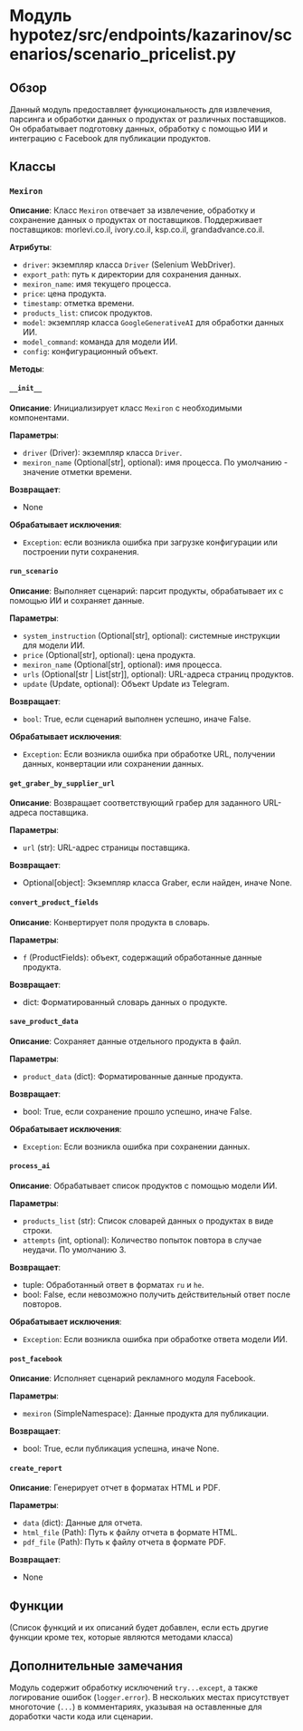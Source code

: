 # Модуль hypotez/src/endpoints/kazarinov/scenarios/scenario_pricelist.py

## Обзор

Данный модуль предоставляет функциональность для извлечения, парсинга и обработки данных о продуктах от различных поставщиков. Он обрабатывает подготовку данных, обработку с помощью ИИ и интеграцию с Facebook для публикации продуктов.

## Классы

### `Mexiron`

**Описание**: Класс `Mexiron` отвечает за извлечение, обработку и сохранение данных о продуктах от поставщиков. Поддерживает поставщиков: morlevi.co.il, ivory.co.il, ksp.co.il, grandadvance.co.il.

**Атрибуты**:

- `driver`: экземпляр класса `Driver` (Selenium WebDriver).
- `export_path`: путь к директории для сохранения данных.
- `mexiron_name`: имя текущего процесса.
- `price`: цена продукта.
- `timestamp`: отметка времени.
- `products_list`: список продуктов.
- `model`: экземпляр класса `GoogleGenerativeAI` для обработки данных ИИ.
- `model_command`: команда для модели ИИ.
- `config`: конфигурационный объект.

**Методы**:

#### `__init__`

**Описание**: Инициализирует класс `Mexiron` с необходимыми компонентами.

**Параметры**:

- `driver` (Driver): экземпляр класса `Driver`.
- `mexiron_name` (Optional[str], optional): имя процесса. По умолчанию - значение отметки времени.

**Возвращает**:
- None

**Обрабатывает исключения**:
- `Exception`: если возникла ошибка при загрузке конфигурации или построении пути сохранения.

#### `run_scenario`

**Описание**: Выполняет сценарий: парсит продукты, обрабатывает их с помощью ИИ и сохраняет данные.

**Параметры**:

- `system_instruction` (Optional[str], optional): системные инструкции для модели ИИ.
- `price` (Optional[str], optional): цена продукта.
- `mexiron_name` (Optional[str], optional): имя процесса.
- `urls` (Optional[str | List[str]], optional): URL-адреса страниц продуктов.
- `update` (Update, optional): Объект Update из Telegram.

**Возвращает**:
- `bool`: True, если сценарий выполнен успешно, иначе False.

**Обрабатывает исключения**:
- `Exception`: Если возникла ошибка при обработке URL, получении данных, конвертации или сохранении данных.


#### `get_graber_by_supplier_url`

**Описание**: Возвращает соответствующий грабер для заданного URL-адреса поставщика.

**Параметры**:
- `url` (str): URL-адрес страницы поставщика.

**Возвращает**:
- Optional[object]: Экземпляр класса Graber, если найден, иначе None.


#### `convert_product_fields`

**Описание**: Конвертирует поля продукта в словарь.

**Параметры**:
- `f` (ProductFields): объект, содержащий обработанные данные продукта.

**Возвращает**:
- dict: Форматированный словарь данных о продукте.


#### `save_product_data`

**Описание**: Сохраняет данные отдельного продукта в файл.

**Параметры**:
- `product_data` (dict): Форматированные данные продукта.

**Возвращает**:
- bool: True, если сохранение прошло успешно, иначе False.

**Обрабатывает исключения**:
- `Exception`: Если возникла ошибка при сохранении данных.


#### `process_ai`

**Описание**: Обрабатывает список продуктов с помощью модели ИИ.

**Параметры**:
- `products_list` (str): Список словарей данных о продуктах в виде строки.
- `attempts` (int, optional): Количество попыток повтора в случае неудачи. По умолчанию 3.

**Возвращает**:
- tuple: Обработанный ответ в форматах `ru` и `he`.
- bool: False, если невозможно получить действительный ответ после повторов.

**Обрабатывает исключения**:
- `Exception`: Если возникла ошибка при обработке ответа модели ИИ.


#### `post_facebook`

**Описание**: Исполняет сценарий рекламного модуля Facebook.

**Параметры**:
- `mexiron` (SimpleNamespace): Данные продукта для публикации.

**Возвращает**:
- bool: True, если публикация успешна, иначе None.


#### `create_report`

**Описание**: Генерирует отчет в форматах HTML и PDF.

**Параметры**:
- `data` (dict): Данные для отчета.
- `html_file` (Path): Путь к файлу отчета в формате HTML.
- `pdf_file` (Path): Путь к файлу отчета в формате PDF.

**Возвращает**:
- None


## Функции

(Список функций и их описаний будет добавлен, если есть другие функции кроме тех, которые являются методами класса)

## Дополнительные замечания

Модуль содержит обработку исключений `try...except`, а также логирование ошибок (`logger.error`). В нескольких местах присутствует многоточие (`...`) в комментариях, указывая на оставленные для доработки части кода или сценарии.